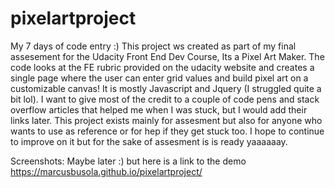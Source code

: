 # pixelartproject
My 7 days of code entry :)
This project ws created as part of my final assesement for the Udacity Front End Dev Course, Its a Pixel Art Maker.
The code looks at the FE rubric provided on the udacity website and creates a single page where the user can enter grid values and build pixel art on a customizable canvas!
It is mostly Javascript and Jquery (I struggled quite a bit lol). I want to give most of the credit to a couple of code pens and stack overflow articles that helped me when I was stuck, but I would add their links later.
This project exists mainly for assesment but also for anyone who wants to use as reference or for hep if they get stuck too. 
I hope to continue to improve on it but for the sake of assesment is is ready yaaaaaay.

Screenshots: Maybe later :) but here is a link to the demo 
https://marcusbusola.github.io/pixelartproject/


